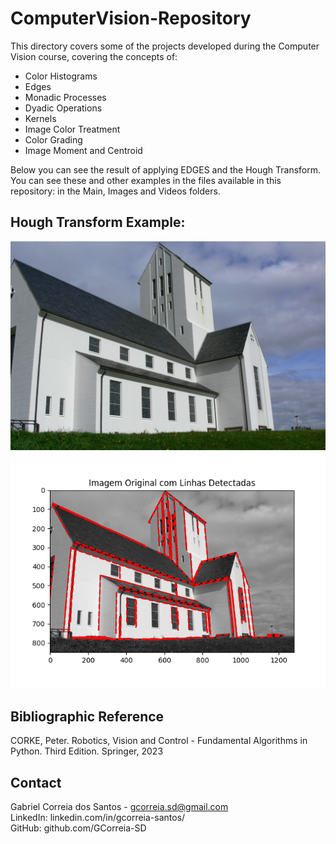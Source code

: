 # ComputerVision-Repository

This directory covers some of the projects developed during the Computer Vision course, covering the concepts of: 

- Color Histograms
- Edges
- Monadic Processes
- Dyadic Operations
- Kernels
- Image Color Treatment
- Color Grading
- Image Moment and Centroid

Below you can see the result of applying EDGES and the Hough Transform. You can see these and other examples in the files available in this repository: in the Main, Images and Videos folders. 

## Hough Transform Example:
![image](https://github.com/GCorreia-SD/ComputerVision-Repository/blob/images/church.jpg)
![image](https://github.com/GCorreia-SD/ComputerVision-Repository/blob/images/Church_com_detec%C3%A7%C3%A3o_de_linhas.png)

## Bibliographic Reference
CORKE, Peter. Robotics, Vision and Control - Fundamental Algorithms in Python. Third Edition. Springer, 2023

## Contact
Gabriel Correia dos Santos - gcorreia.sd@gmail.com<br>
LinkedIn: linkedin.com/in/gcorreia-santos/<br>
GitHub: github.com/GCorreia-SD<br>
